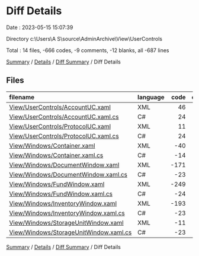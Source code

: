 # Diff Details

Date : 2023-05-15 15:07:39

Directory c:\\Users\\A S\\source\\AdminArchive\\View\\UserControls

Total : 14 files,  -666 codes, -9 comments, -12 blanks, all -687 lines

[Summary](results.md) / [Details](details.md) / [Diff Summary](diff.md) / Diff Details

## Files
| filename | language | code | comment | blank | total |
| :--- | :--- | ---: | ---: | ---: | ---: |
| [View/UserControls/AccountUC.xaml](/View/UserControls/AccountUC.xaml) | XML | 46 | 0 | 1 | 47 |
| [View/UserControls/AccountUC.xaml.cs](/View/UserControls/AccountUC.xaml.cs) | C# | 24 | 3 | 2 | 29 |
| [View/UserControls/ProtocolUC.xaml](/View/UserControls/ProtocolUC.xaml) | XML | 11 | 0 | 2 | 13 |
| [View/UserControls/ProtocolUC.xaml.cs](/View/UserControls/ProtocolUC.xaml.cs) | C# | 24 | 3 | 2 | 29 |
| [View/Windows/Container.xaml](/View/Windows/Container.xaml) | XML | -40 | 0 | -1 | -41 |
| [View/Windows/Container.xaml.cs](/View/Windows/Container.xaml.cs) | C# | -14 | -3 | -2 | -19 |
| [View/Windows/DocumentWindow.xaml](/View/Windows/DocumentWindow.xaml) | XML | -171 | 0 | -2 | -173 |
| [View/Windows/DocumentWindow.xaml.cs](/View/Windows/DocumentWindow.xaml.cs) | C# | -23 | -3 | -2 | -28 |
| [View/Windows/FundWindow.xaml](/View/Windows/FundWindow.xaml) | XML | -249 | 0 | -2 | -251 |
| [View/Windows/FundWindow.xaml.cs](/View/Windows/FundWindow.xaml.cs) | C# | -24 | -3 | -2 | -29 |
| [View/Windows/InventoryWindow.xaml](/View/Windows/InventoryWindow.xaml) | XML | -193 | 0 | -2 | -195 |
| [View/Windows/InventoryWindow.xaml.cs](/View/Windows/InventoryWindow.xaml.cs) | C# | -23 | -3 | -2 | -28 |
| [View/Windows/StorageUnitWindow.xaml](/View/Windows/StorageUnitWindow.xaml) | XML | -11 | 0 | -2 | -13 |
| [View/Windows/StorageUnitWindow.xaml.cs](/View/Windows/StorageUnitWindow.xaml.cs) | C# | -23 | -3 | -2 | -28 |

[Summary](results.md) / [Details](details.md) / [Diff Summary](diff.md) / Diff Details